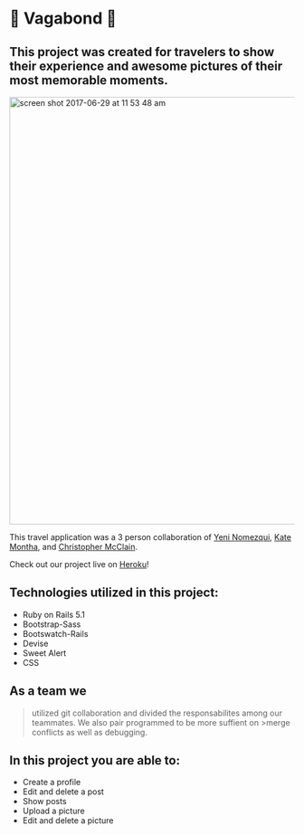 # :city_sunset: Vagabond :city_sunset:

## This project was created for travelers to show their experience and awesome pictures of their most memorable moments. 

<img width="756" alt="screen shot 2017-06-29 at 11 53 48 am" src="https://user-images.githubusercontent.com/22422858/27697302-d343bad6-5cc1-11e7-9e26-4f3f03a572af.png">

This travel application was a 3 person collaboration of [Yeni Nomezqui](https://github.com/Rolita1007), [Kate Montha](https://github.com/katemontha), and [Christopher McClain](https://github.com/cmac1223).

Check out our project live on [Heroku](https://shielded-mountain-14432.herokuapp.com/)!

## Technologies utilized in this project:
* Ruby on Rails 5.1
* Bootstrap-Sass
* Bootswatch-Rails
* Devise
* Sweet Alert
* CSS

## As a team we
>utilized git collaboration and divided the responsabilites among our teammates. We also pair programmed to be more suffient on >merge conflicts as well as debugging.  

## In this project you are able to:
* Create a profile
* Edit and delete a post
* Show posts
* Upload a picture
* Edit and delete a picture

